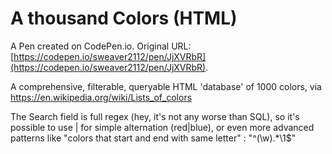 # A thousand Colors (HTML)

A Pen created on CodePen.io. Original URL: [https://codepen.io/sweaver2112/pen/JjXVRbR](https://codepen.io/sweaver2112/pen/JjXVRbR).

A comprehensive, filterable, queryable HTML 'database' of 1000 colors,  via  https://en.wikipedia.org/wiki/Lists_of_colors

The Search field is full regex (hey, it's not any worse than SQL), so it's possible to use | for simple alternation (red|blue), or even more advanced patterns like "colors that start and end with same letter" :  "^(\w).*\1$" 

